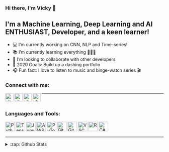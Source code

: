 ### Hi there, I'm Vicky 👋


## I'm a Machine Learning, Deep Learning and AI ENTHUSIAST, Developer, and a keen learner!

- 💻 I’m currently working on CNN, NLP and Time-series!
- 📚 I’m currently learning everything 👨🏽‍🎓
- 🤝 I’m looking to collaborate with other developers
- 🥅 2020 Goals: Build up a dashing portfolio
- 🎧 Fun fact: I love to listen to music and binge-watch series 🎬


### Connect with me:



[<img align="left" alt="vkyprmr | LinkedIn" width="26px" src="https://raw.githubusercontent.com/vkyprmr/vkyprmr/master/logos/LinkedIn.svg" />][linkedin]
[<img align="left" alt="vkyprmr | Xing" width="26px" src="" />][xing]
[<img align="left" alt="vkyprmr | Instagram" width="26px" src="" />][instagram]
[<img align="left" alt="vkyprmr | Facebook" width="26px" src="" />][facebook]

---

<br />

### Languages and Tools:

<img align="left" alt="Python" width="30px" src="" />
<img align="left" alt="TensorFlow" width="30px" src="" />
<img align="left" alt="Jupyter" width="30px" src="" />
<img align="left" alt="AWS" width="30px" src="" />
<img align="left" alt="PyTorch" width="30px" src="" />
<img align="left" alt="Git" width="30px" src="" />
<img align="left" alt="Github" width="30px" src="" />
<img align="left" alt="VSCode" width="30px" src="" />
<img align="left" alt="R" width="30px" src="" />
<img align="left" alt="C#" width="30px" src="" />

<br />
<br />

---

<details>
  <summary>:zap: Github Stats</summary>

  <img align="left" alt="vkyprmr's Github Stats" src="https://github-readme-stats.vercel.app/api?username=vkyprmr&show_icons=true&hide_border=true&theme=dark" />
  <img align="left" alt="vkyprmr's Github Stats" src="https://github-readme-stats.vercel.app/api/top-langs/?username=vkyprmr&show_icons=true&hide_border=true&theme=dark" />
  

</details>

[instagram]: https://www.instagram.com/vky_1090/
[linkedin]: https://www.linkedin.com/in/parmarvickyk/
[facebook]: https://www.facebook.com/vicky.parmar.52
[xing]: https://www.xing.com/profile/Vicky_Parmar/cv

